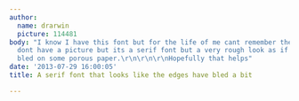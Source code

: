 ```yaml
---
author:
  name: drarwin
  picture: 114481
body: "I know I have this font but for the life of me cant remember the name of it.\r\n\r\nI
  dont have a picture but its a serif font but a very rough look as if the ink has
  bled on some porous paper.\r\n\r\n\r\nHopefully that helps"
date: '2013-07-29 16:00:05'
title: A serif font that looks like the edges have bled a bit

---
```

